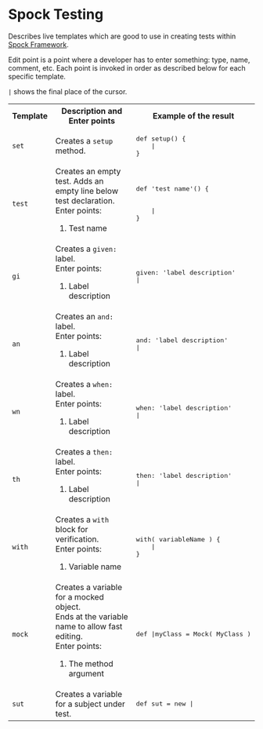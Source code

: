 # Spock Testing
Describes live templates which are good to use in creating tests within [Spock Framework](https://spockframework.org/).

Edit point is a point where a developer has to enter something: type, name, comment, etc. Each point is invoked in order as described below for each specific template.

`|` shows the final place of the cursor.

<table>
  <tr>
    <th>Template</th><th>Description and Enter points</th><th>Example of the result</th>
  </tr>
  <tr>
    <td><code>set</code></td>
    <td>Creates a <code>setup</code> method.</td>
    <td>
      <pre lang='Groovy'>
def setup() {
    |
}</pre>
    </td>
  </tr>
  <tr>
    <td><code>test</code></td>
    <td>Creates an empty test. Adds an empty line below test declaration.<br/>
      Enter points:<br/>
      <ol>
        <li>Test name</li>
      </ol>
    </td>
    <td>
      <pre lang='Groovy'>
def 'test name'() {
<br/>
    |
}</pre>
    </td>
  </tr>
  <tr>
    <td><code>gi</code></td>
    <td>Creates a <code>given:</code> label.<br/>
      Enter points:<br/>
      <ol>
        <li>Label description</li>
      </ol>
    </td>
    <td>
    <pre lang='Groovy'>
given: 'label description'
|</pre>
    </td>
  </tr>
  <tr>
    <td><code>an</code></td>
    <td>Creates an <code>and:</code> label.<br/>
      Enter points:<br/>
      <ol>
        <li>Label description</li>
      </ol>
    </td>
    <td>
    <pre lang='Groovy'>
and: 'label description'
|</pre>
    </td>
  </tr>
  <tr>
    <td><code>wn</code></td>
    <td>Creates a <code>when:</code> label.<br/>
      Enter points:<br/>
      <ol>
        <li>Label description</li>
      </ol>
    </td>
    <td>
    <pre lang='Groovy'>
when: 'label description'
|</pre>
    </td>
  </tr>
  <tr>
    <td><code>th</code></td>
    <td>Creates a <code>then:</code> label.<br/>
      Enter points:<br/>
      <ol>
        <li>Label description</li>
      </ol>
    </td>
    <td>
    <pre lang='Groovy'>
then: 'label description'
|</pre>
    </td>
  </tr>
  <tr>
      <td><code>with</code></td>
      <td>Creates a <code>with</code> block for verification.<br/>
        Enter points:<br/>
        <ol>
          <li>Variable name</li>
        </ol>
      </td>
      <td>
        <pre lang='Groovy'>
with( variableName ) {
    |
}</pre>
      </td>
  </tr>
  <tr>
    <td><code>mock</code></td>
    <td>Creates a variable for a mocked object.<br/>
      Ends at the variable name to allow fast editing.<br/>
      Enter points:<br/>
      <ol>
        <li>The method argument</li>
      </ol>
    </td>
    <td>
    <pre lang='Groovy'>def |myClass = Mock( MyClass )</pre>
    </td>
  </tr>
  <tr>
    <td><code>sut</code></td>
    <td>Creates a variable for a subject under test.</td>
    <td>
    <pre lang='Groovy'>def sut = new |</pre>
    </td>
  </tr>
</table>

